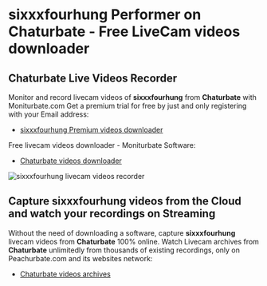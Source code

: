 # sixxxfourhung Performer on Chaturbate - Free LiveCam videos downloader

## Chaturbate Live Videos Recorder

Monitor and record livecam videos of **sixxxfourhung** from **Chaturbate** with Moniturbate.com
Get a premium trial for free by just and only registering with your Email address:
* [sixxxfourhung Premium videos downloader](https://moniturbate.com/request-demo-licence-key.html)

Free livecam videos downloader - Moniturbate Software:
* [Chaturbate videos downloader](https://moniturbate.com/moniturbate-download-software.html)

![sixxxfourhung livecam videos recorder](https://peachurnet.com/templates/moniturbate-software.png)


## Capture sixxxfourhung videos from the Cloud and watch your recordings on Streaming

Without the need of downloading a software, capture **sixxxfourhung** livecam videos from **Chaturbate** 100% online.
Watch Livecam archives from **Chaturbate** unlimitedly from thousands of existing recordings, only on Peachurbate.com and its websites network:
* [Chaturbate videos archives](https://peachurnet.com/)
